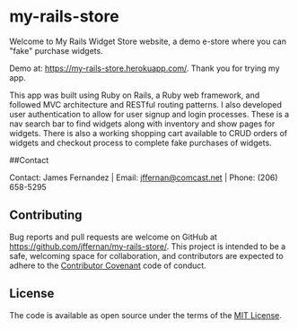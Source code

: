 # my-rails-store

Welcome to My Rails Widget Store website, a demo e-store where you can "fake" purchase widgets. 

Demo at: https://my-rails-store.herokuapp.com/.  Thank you for trying my app.

This app was built using Ruby on Rails, a Ruby web framework, and followed MVC architecture and RESTful routing patterns. I also developed user authentication to allow for user signup and login processes. These is a nav search bar to find widgets along with inventory and show pages for widgets. There is also a working shopping cart available to CRUD orders of widgets and checkout process to complete fake purchases of widgets.

##Contact

Contact: James Fernandez | Email: jffernan@comcast.net | Phone: (206) 658-5295

## Contributing

Bug reports and pull requests are welcome on GitHub at https://github.com/jffernan/my-rails-store/. This project is intended to be a safe, welcoming space for collaboration, and contributors are expected to adhere to the [Contributor Covenant](http://contributor-covenant.org) code of conduct.

## License

The code is available as open source under the terms of the [MIT License](http://opensource.org/licenses/MIT).
